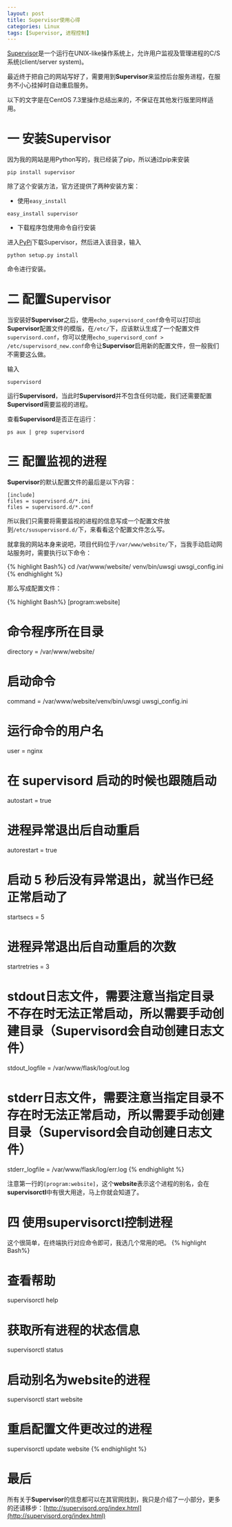 ```yaml
---
layout: post
title: Supervisor使用心得
categories: Linux
tags: [Supervisor, 进程控制]
---
```


[Supervisor](http://supervisord.org/)是一个运行在UNIX-like操作系统上，允许用户监视及管理进程的C/S系统(client/server system)。

最近终于把自己的网站写好了，需要用到**Supervisor**来监控后台服务进程，在服务不小心挂掉时自动重启服务。

以下的文字是在CentOS 7.3里操作总结出来的，不保证在其他发行版里同样适用。

# 一 安装Supervisor

因为我的网站是用Python写的，我已经装了pip，所以通过pip来安装

```
pip install supervisor
```                 

除了这个安装方法，官方还提供了两种安装方案：
* 使用`easy_install`

```
easy_install supervisor
```

* 下载程序包使用命令自行安装

进入[PyPi](https://pypi.python.org/pypi/supervisor)下载Supervisor，然后进入该目录，输入

```
python setup.py install
```

命令进行安装。

# 二 配置Supervisor

当安装好**Supervisor**之后，使用`echo_supervisord_conf`命令可以打印出**Supervisor**配置文件的模版，在`/etc/`下，应该默认生成了一个配置文件`supervisord.conf`，你可以使用`echo_supervisord_conf > /etc/supervisord_new.conf`命令让**Supervisor**启用新的配置文件，但一般我们不需要这么做。

输入

```
supervisord
```

运行**Supervisord**，当此时**Supervisord**并不包含任何功能，我们还需要配置**Supervisord**需要监视的进程。

查看**Supervisord**是否正在运行：
```
ps aux | grep supervisord
```

# 三 配置监视的进程

**Supervisor**的默认配置文件的最后是以下内容：

```
[include]
files = supervisord.d/*.ini
files = supervisord.d/*.conf
```

所以我们只需要将需要监视的进程的信息写成一个配置文件放到`/etc/susupervisord.d/`下，来看看这个配置文件怎么写。

就拿我的网站本身来说吧，项目代码位于`/var/www/website/`下，当我手动启动网站服务时，需要执行以下命令：

{% highlight Bash%}
cd /var/www/website/
venv/bin/uwsgi uwsgi_config.ini
{% endhighlight %}

那么写成配置文件：

{% highlight Bash%}
[program:website]
 
# 命令程序所在目录
directory = /var/www/website/
# 启动命令
command = /var/www/website/venv/bin/uwsgi uwsgi_config.ini
# 运行命令的用户名
user = nginx
# 在 supervisord 启动的时候也跟随启动
autostart = true
# 进程异常退出后自动重启
autorestart = true
# 启动 5 秒后没有异常退出，就当作已经正常启动了
startsecs = 5
# 进程异常退出后自动重启的次数
startretries = 3
# stdout日志文件，需要注意当指定目录不存在时无法正常启动，所以需要手动创建目录（Supervisord会自动创建日志文件）
stdout_logfile = /var/www/flask/log/out.log
# stderr日志文件，需要注意当指定目录不存在时无法正常启动，所以需要手动创建目录（Supervisord会自动创建日志文件）
stderr_logfile = /var/www/flask/log/err.log
{% endhighlight %}

注意第一行的`[program:website]`，这个**website**表示这个进程的别名，会在**supervisorctl**中有很大用途，马上你就会知道了。

# 四 使用supervisorctl控制进程

这个很简单，在终端执行对应命令即可，我选几个常用的吧。
{% highlight Bash%}
# 查看帮助
supervisorctl help
# 获取所有进程的状态信息
supervisorctl status
# 启动别名为website的进程
supervisorctl start website
# 重启配置文件更改过的进程
supervisorctl update website
{% endhighlight %}

# 最后

所有关于**Supervisor**的信息都可以在其官网找到，我只是介绍了一小部分，更多的还请移步：[http://supervisord.org/index.html](http://supervisord.org/index.html)
